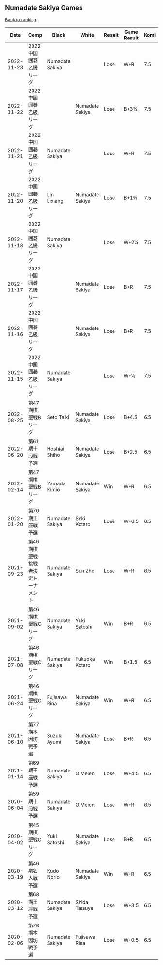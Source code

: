## Numadate Sakiya Games

[Back to ranking](../../index.md)




| **Date** | **Comp** | **Black** | **White** | **Result** | **Game Result** | **Komi** | **Rating** | **Diff** | 
| --- | --- | --- | --- | --- | --- | --- | --- | --- |
| 2022-11-23 | 2022中国囲碁乙級リーグ | Numadate Sakiya |  | Lose | W+R | 7.5 | 2387 | 5 | 
| 2022-11-22 | 2022中国囲碁乙級リーグ |  | Numadate Sakiya | Lose | B+3¾ | 7.5 | 2382 | -8 | 
| 2022-11-21 | 2022中国囲碁乙級リーグ | Numadate Sakiya |  | Lose | W+R | 7.5 | 2390 | -7 | 
| 2022-11-20 | 2022中国囲碁乙級リーグ | Lin Lixiang | Numadate Sakiya | Lose | B+1¾ | 7.5 | 2397 | 4 | 
| 2022-11-18 | 2022中国囲碁乙級リーグ | Numadate Sakiya |  | Lose | W+2¼ | 7.5 | 2393 | -4 | 
| 2022-11-17 | 2022中国囲碁乙級リーグ |  | Numadate Sakiya | Lose | B+R | 7.5 | 2397 | 3 | 
| 2022-11-16 | 2022中国囲碁乙級リーグ |  | Numadate Sakiya | Lose | B+R | 7.5 | 2394 | 0 | 
| 2022-11-15 | 2022中国囲碁乙級リーグ | Numadate Sakiya |  | Lose | W+¼ | 7.5 | 2394 | -320 | 
| 2022-08-25 | 第47期棋聖戦Bリーグ | Seto Taiki | Numadate Sakiya | Lose | B+4.5 | 6.5 | 2714 | -438 | 
| 2022-06-20 | 第61期十段戦予選 | Hoshiai Shiho | Numadate Sakiya | Lose | B+2.5 | 6.5 | 3152 | 47 | 
| 2022-02-14 | 第47期棋聖戦Bリーグ | Yamada Kimio | Numadate Sakiya | Win | W+R | 6.5 | 3105 | 73 | 
| 2022-01-20 | 第70期王座戦予選 | Numadate Sakiya | Seki Kotaro | Lose | W+6.5 | 6.5 | 3032 | 97 | 
| 2021-09-23 | 第46期棋聖戦挑戦者決定トーナメント  | Numadate Sakiya | Sun Zhe | Lose | W+R | 6.5 | 2935 | 47 | 
| 2021-09-02 | 第46期棋聖戦Cリーグ | Numadate Sakiya | Yuki Satoshi | Win | B+R | 6.5 | 2888 | 67 | 
| 2021-07-08 | 第46期棋聖戦Cリーグ | Numadate Sakiya | Fukuoka Kotaro | Win | B+1.5 | 6.5 | 2821 | 206 | 
| 2021-06-24 | 第46期棋聖戦Cリーグ | Fujisawa Rina | Numadate Sakiya | Win | W+R | 6.5 | 2615 | 337 | 
| 2021-06-10 | 第77期本因坊戦予選 | Suzuki Ayumi | Numadate Sakiya | Lose | B+R | 6.5 | 2278 | 0 | 
| 2021-01-14 | 第69期王座戦予選 | Numadate Sakiya | O Meien | Lose | W+4.5 | 6.5 | 2278 | -381 | 
| 2020-06-04 | 第59期十段戦予選 | Numadate Sakiya | O Meien | Lose | W+R | 6.5 | 2659 | -151 | 
| 2020-04-02 | 第45期棋聖戦Cリーグ | Yuki Satoshi | Numadate Sakiya | Lose | B+R | 6.5 | 2810 | -54 | 
| 2020-03-19 | 第46期名人戦予選 | Kudo Norio | Numadate Sakiya | Win | W+R | 6.5 | 2864 | 61 | 
| 2020-03-12 | 第68期王座戦予選 | Numadate Sakiya | Shida Tatsuya | Lose | W+3.5 | 6.5 | 2803 | -70 | 
| 2020-02-06 | 第76期本因坊戦予選 | Numadate Sakiya | Fujisawa Rina | Lose | W+0.5 | 6.5 | 2873 | missing |





